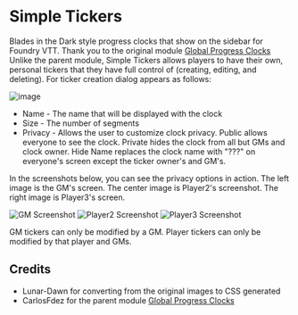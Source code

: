 # Simple Tickers

Blades in the Dark style progress clocks that show on the sidebar for Foundry VTT. Thank you to the original module [Global Progress Clocks](https://github.com/CarlosFdez/global-progress-clocks) Unlike the parent module, Simple Tickers allows players to have their own, personal tickers that they have full control of (creating, editing, and deleting).
For ticker creation dialog appears as follows:

![image](https://github.com/LadyDefile/simple-tickers/assets/67084868/b6dc9abf-9111-4efc-ba86-1829d5011269)

* Name - The name that will be displayed with the clock
* Size - The number of segments
* Privacy - Allows the user to customize clock privacy. Public allows everyone to see the clock. Private hides the clock from all but GMs and clock owner. Hide Name replaces the clock name with "???" on everyone's screen except the ticker owner's and GM's.

In the screenshots below, you can see the privacy options in action. The left image is the GM's screen. The center image is Player2's screenshot. The right image is Player3's screen.

![GM Screenshot](https://github.com/LadyDefile/simple-tickers/assets/67084868/752e72cd-42d8-4195-8e83-733abaff00aa)
![Player2 Screenshot](https://github.com/LadyDefile/simple-tickers/assets/67084868/1c851c57-fc1f-493c-8aec-4ec2f46cfc3c)
![Player3 Screenshot](https://github.com/LadyDefile/simple-tickers/assets/67084868/7cd18c2d-22c1-435b-af3c-2737f3267d3b)


GM tickers can only be modified by a GM. Player tickers can only be modified by that player and GMs.

## Credits
* Lunar-Dawn for converting from the original images to CSS generated
* CarlosFdez for the parent module [Global Progress Clocks](https://github.com/CarlosFdez/global-progress-clocks)
